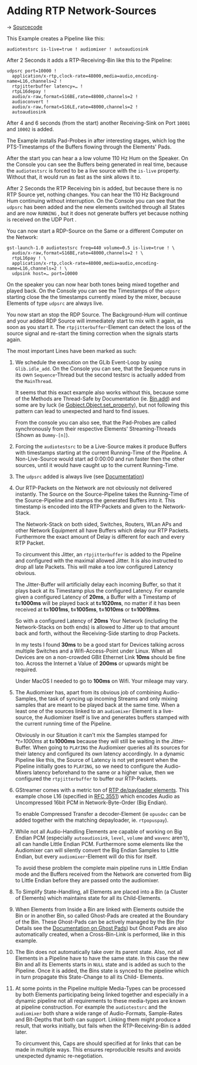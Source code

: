 # Adding RTP Network-Sources
→ [Sourcecode](02-add-network-source.py)

This Example creates a Pipeline like this:

```
audiotestsrc is-live=true ! audiomixer ! autoaudiosink
```

After 2 Seconds it adds a RTP-Receiving-Bin like this to the Pipeline:
```
udpsrc port=10000 !
  application/x-rtp,clock-rate=48000,media=audio,encoding-name=L16,channels=2 !
  rtpjitterbuffer latency=… !
  rtpL16depay !
  audio/x-raw,format=S16BE,rate=48000,channels=2 !
  audioconvert !
  audio/x-raw,format=S16LE,rate=48000,channels=2 !
  autoaudiosink
```

After 4 and 6 seconds (from the start) another Receiving-Sink on Port `10001` and `10002` is added.

The Example installs Pad-Probes in after interesting stages, which log the PTS-Timestamps
of the Buffers flowing through the Elements' Pads.

After the start you can hear a a low volume 110 Hz Hum on the Speaker. On the Console you can see the Buffers being
generated in real time, because the `audiotestsrc` is forced to be a live source with the `is-live` property.
Without that, it would run as fast as the sink allows it to. 

After 2 Seconds the RTP Receiving bin is added, but because there is no RTP Source yet, nothing changes.
You can hear the 110 Hz Background Hum continuing without interruption. On the Console you can see that the `udpsrc`
has been added and the new elements switched through all States and are now `RUNNING` , but it does not generate
buffers yet because nothing is received on the UDP Port .

You can now start a RDP-Source on the Same or a different Computer on the Network:
```
gst-launch-1.0 audiotestsrc freq=440 volume=0.5 is-live=true ! \
  audio/x-raw,format=S16BE,rate=48000,channels=2 ! \
  rtpL16pay ! \
  application/x-rtp,clock-rate=48000,media=audio,encoding-name=L16,channels=2 ! \
  udpsink host=… port=10000
```

On the speaker you can now hear both tones being mixed together and played back.
On the Console you can see the Timestamps of the `udpsrc` starting close the the timestamps currently mixed by
the mixer, because Elements of type `udpsrc` are always live.

You now start an stop the RDP Source. The Background-Hum will continue and your added RDP Source will immediately start
to mix with it again, as soon as you start it. The `rtpjitterbuffer`-Element can detect the loss of the source signal
and re-start the timing correction when the signals starts again.

The most important Lines have been marked as such:

 1. We schedule the execution on the GLib Event-Loop by using `Glib.idle_add`. On the Console you can see, that the
    Sequence runs in its own `Sequence`-Thread but the second testsrc is actually added from the `MainThread`.

    It seems that this exact example also works without this, because some of the Methods are Thread-Safe by
    Documentation (ie. [Bin.add](https://lazka.github.io/pgi-docs/#Gst-1.0/classes/Bin.html#Gst.Bin.add)) and some are
    by luck (ie [Gobject.Object.set_property](https://lazka.github.io/pgi-docs/#GObject-2.0/classes/Object.html#GObject.Object.set_property)),
    but not following this pattern can lead to unexpected and hard to find issues.

    From the console you can also see, that the Pad-Probes are called synchronously from their respective Elements' 
    Streaming-Threads (Shown as `Dummy-[n]`).

 2. Forcing the `audiotestsrc` to be a Live-Source makes it produce Buffers with timestamps starting at the current
    Running-Time of the Pipeline. A Non-Live-Source would start ad 0:00:00 and run faster then the other sources,
    until it would have caught up to the current Running-Time.
 
 3. The `udpsrc` added is always live (see [Documentation](https://gstreamer.freedesktop.org/data/doc/gstreamer/head/gst-plugins-good/html/gst-plugins-good-plugins-udpsrc.html#gst-plugins-good-plugins-udpsrc.description]))

 4. Our RTP-Packets on the Network are not obviously not delivered instantly. The Source on the Source-Pipeline takes the
    Running-Time of the Source-Pipeline and stamps the generated Buffers into it. This timestamp is encoded into the 
    RTP-Packets and given to the Network-Stack.
 
    The Network-Stack on both sided, Switches, Routers, WLan APs and other Network Equipment all have Buffers which delay 
    our RTP Packets. Furthermore the exact amount of Delay is different for each and every RTP Packet.
    
    To circumvent this Jitter, an `rtpjitterbuffer` is added to the Pipeline and configured with the maximal allowed Jitter.
    It is also instructed to drop all late Packets. This will make a too low configured Latency obvious.
    
    The Jitter-Buffer will artificially delay each incoming Buffer, so that it plays back at its Timestamp plus the 
    configured Latency. For example given a configured Latency of **20ms**, a Buffer with a Timestamp of **t=1000ms** 
    will be played back at **t=1020ms**, no matter if it has been received at **t=1001ms**, **t=1005ms**, **t=1010ms** 
    or **t=10019ms**.
    
    So with a configured Latency of **20ms** Your Network (including the Network-Stacks on both ends) is allowed to 
    Jitter up to that amount back and forth, without the Receiving-Side starting to drop Packets.
    
    In my tests I found **30ms** to be a good start for Devices talking across multiple Switches and a Wifi-Access-Point
    under Linux. When all Devices are on a non-crowded GBit Ethernet Link **10ms** should be fine too.
    Across the Internet a Value of **200ms** or upwards might be required.

    Under MacOS I needed to go to **100ms** on Wifi. Your mileage may vary.

 5. The Audiomixer has, apart from its obvious job of combining Audio-Samples, the task of syncing up incoming Streams
    and only mixing samples that are meant to be played back at the same time. When a least one of the sources linked to
    an `audiomixer` Element is a live-source, the Audiomixer itself is live and generates buffers stamped with the current
    running time of the Pipeline.
    
    Obviously in our Situation it can't mix the Samples stamped for **t=1000ms* at **t=1000ms** because they will still
    be waiting in the Jitter-Buffer. When going to `PLAYING` the Audiomixer queries all its sources for their latency and
    configured its own latency accordingly. In a dynamic Pipeline like this, the Source of Latency is not yet present when
    the Pipeline initially goes to `PLAYING`, so we need to configure the Audio-Mixers latency beforehand to the same or
    a higher value, then we configured the `rtpjitterbuffer` to buffer our RTP-Packets.
 
 6. GStreamer comes with a metric ton of [RTP de/payloader elements](https://gstreamer.freedesktop.org/data/doc/gstreamer/head/gst-plugins-good-plugins/html/gst-plugins-good-plugins-plugin-rtp.html).
    This example chose L16 (specified in [RFC 3551](https://tools.ietf.org/html/rfc3551)) which encodes Audio as Uncompressed
    16bit PCM in Network-Byte-Order (Big Endian).
    
    To enable Compressed Transfer a decoder-Element (ie `opusdec` can be added together with the matching depayloader,
    ie. `rtpopuspay`).

 7. While not all Audio-Handling Elements are capable of working on Big Endian PCM (especially `autoaudiosink`, `level`,
    `volume` and `wavenc` aren't), all can handle Little Endian PCM. Furthermore some elements like the Audiomixer can
    will silently convert the Big Endian Samples to Little Endian, but every `audiomixer`-Element will do this for itself.
    
    To avoid these problem the complete main pipeline runs in Little Endian mode and the Buffers received from the Network
    are converted from Big to Little Endian before they are passed onto the audiomixer.

 8. To Simplify State-Handling, all Elements are placed into a Bin (a Cluster of Elements) which maintains state for all
    its Child-Elements.

 9. When Elements from Inside a Bin are linked with Elements outside the Bin or in another Bin, so called Ghost-Pads are
    created at the Boundary of the Bin. These Ghost-Pads can be actively managed by the Bin (for Details see the 
    [Documentation on Ghost Pads](https://gstreamer.freedesktop.org/documentation/application-development/basics/pads.html?gi-language=c#ghost-pads))
    but Ghost Pads are also automatically created, when a Cross-Bin-Link is performed, like in this example.

10. The Bin does not automatically take over its parent state. Also, not all Elements in a Pipeline have to have the
    same state. In this case the new Bin and all its Elements starts in `NULL` state and is added as such to the Pipeline.
    Once it is added, the Bins state is synced to the pipeline which in turn propagate this State-Change to all its Child-
    Elements.

11. At some points in the Pipeline multiple Media-Types can be processed by both Elements participating being linked together
    and especially in a dynamic pipeline not all requirements to these media-types are known at pipeline construction.
    For example the `audiotestsrc` and the `audiomixer` both share a wide range of Audio-Formats, Sample-Rates and
    Bit-Depths that both can support. Linking them might produce a result, that works initially, but fails when the 
    RTP-Receiving-Bin is added later.
    
    To circumvent this, Caps are should specified at for links that can be made in multiple ways. This ensures reproducible
    results and avoids unexpected dynamic re-negotiation. 

